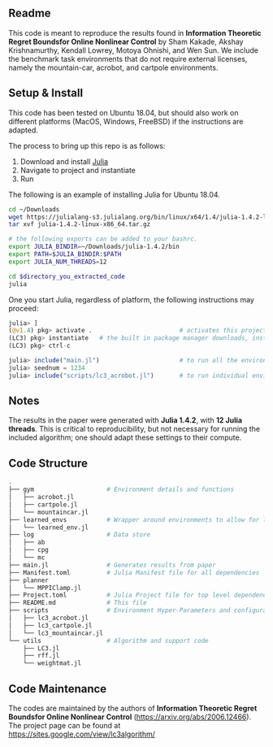 ## Readme

This code is meant to reproduce the results found in **Information Theoretic Regret Boundsfor Online Nonlinear Control** by Sham Kakade, Akshay Krishnamurthy, Kendall Lowrey, Motoya Ohnishi, and Wen Sun.
We include the benchmark task environments that do not require external licenses, namely the mountain-car, acrobot, and cartpole environments.

## Setup & Install

This code has been tested on Ubuntu 18.04, but should also work on different platforms (MacOS, Windows, FreeBSD) if the instructions are adapted.

The process to bring up this repo is as follows:
1. Download and install [Julia](https://julialang.org/)
2. Navigate to project and instantiate 
3. Run

The following is an example of installing Julia for Ubuntu 18.04.
```bash
cd ~/Downloads
wget https://julialang-s3.julialang.org/bin/linux/x64/1.4/julia-1.4.2-linux-x86_64.tar.gz
tar xvf julia-1.4.2-linux-x86_64.tar.gz

# the following exports can be added to your bashrc.
export JULIA_BINDIR=~/Downloads/julia-1.4.2/bin
export PATH=$JULIA_BINDIR:$PATH
export JULIA_NUM_THREADS=12

cd $directory_you_extracted_code
julia
```

One you start Julia, regardless of platform, the following instructions may proceed:
```julia
julia> ]
(@v1.4) pkg> activate .                        # activates this project
(LC3) pkg> instantiate   # the built in package manager downloads, installs dependences
(LC3) pkg> ctrl-c

julia> include("main.jl")                      # to run all the environments and generate results, or...
julia> seednum = 1234
julia> include("scripts/lc3_acrobot.jl")       # to run individual environments.
```

## Notes

The results in the paper were generated with **Julia 1.4.2**, with **12 Julia threads**. This is critical to reproducibility, but not necessary for running the included algorithm; one should adapt these settings to their compute.

## Code Structure

```bash
.
├── gym                    # Environment details and functions
│   ├── acrobot.jl
│   ├── cartpole.jl
│   └── mountaincar.jl
├── learned_envs           # Wrapper around environments to allow for learned models
│   └── learned_env.jl
├── log                    # Data store
│   ├── ab
│   ├── cpg
│   └── mc
├── main.jl                # Generates results from paper
├── Manifest.toml          # Julia Manifest file for all dependencies
├── planner
│   └── MPPIClamp.jl
├── Project.toml           # Julia Project file for top level dependencies
├── README.md              # This file
├── scripts                # Environment Hyper-Parameters and configuration
│   ├── lc3_acrobot.jl
│   ├── lc3_cartpole.jl
│   └── lc3_mountaincar.jl
└── utils                  # Algorithm and support code
    ├── LC3.jl
    ├── rff.jl
    └── weightmat.jl
```

## Code Maintenance

The codes are maintained by the authors of **Information Theoretic Regret Boundsfor Online Nonlinear Control** (https://arxiv.org/abs/2006.12466).
The project page can be found at https://sites.google.com/view/lc3algorithm/

